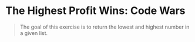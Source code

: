 # The Highest Profit Wins: Code Wars

> The goal of this exercise is to return the lowest and highest number in a given list.